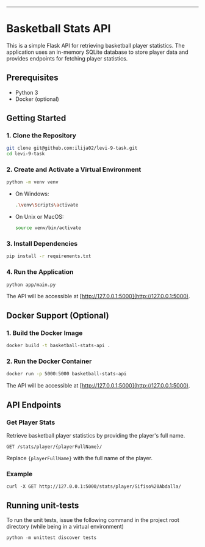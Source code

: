 
---

# Basketball Stats API

This is a simple Flask API for retrieving basketball player statistics. The application uses an in-memory SQLite database to store player data and provides endpoints for fetching player statistics.

## Prerequisites

- Python 3
- Docker (optional)

## Getting Started

### 1. Clone the Repository

```bash
git clone git@github.com:ilija02/levi-9-task.git
cd levi-9-task
```

### 2. Create and Activate a Virtual Environment

```bash
python -m venv venv
```

- On Windows:

  ```bash
  .\venv\Scripts\activate
  ```

- On Unix or MacOS:

  ```bash
  source venv/bin/activate
  ```

### 3. Install Dependencies

```bash
pip install -r requirements.txt
```

### 4. Run the Application

```bash
python app/main.py
```

The API will be accessible at [http://127.0.0.1:5000](http://127.0.0.1:5000).

## Docker Support (Optional)

### 1. Build the Docker Image

```bash
docker build -t basketball-stats-api .
```

### 2. Run the Docker Container

```bash
docker run -p 5000:5000 basketball-stats-api
```



The API will be accessible at [http://127.0.0.1:5000](http://127.0.0.1:5000).

## API Endpoints

### Get Player Stats

Retrieve basketball player statistics by providing the player's full name.

```http
GET /stats/player/{playerFullName}/
```

Replace `{playerFullName}` with the full name of the player.

### Example

```http
curl -X GET http://127.0.0.1:5000/stats/player/Sifiso%20Abdalla/
```

## Running unit-tests

To run the unit tests, issue the following command in the project root directory (while being in a virtual environment)
```python
python -m unittest discover tests
```